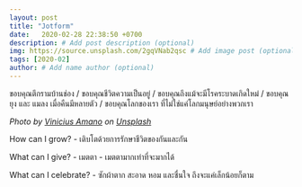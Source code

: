 ```yaml
---
layout: post
title: "Jotform"
date:   2020-02-28 22:38:50 +0700
description: # Add post description (optional)
img: https://source.unsplash.com/2gqVNab2qsc # Add image post (optional)
tags: [2020-02]
author: # Add name author (optional)
---
```

ขอบคุณตึกรามบ้านช่อง / ขอบคุณชีวิตความเป็นอยู่ / ขอบคุณถึงแม้จะมีโรคระบาดเกิดใหม่ / ขอบคุณยุง และ แมลง เมื่อคืนมีหลายตัว / ขอบคุณโลกของเรา ที่ไม่ใช่แค่โลกมนุษย์อย่างพวกเรา

*Photo by [Vinicius Amano](https://unsplash.com/@viniciusamano) on [Unsplash](https://unsplash.com)*

<i class="fa fa-child" style="color:plum"></i>

How can I grow? - เติบโตด้วยการรักษาชีวิตของกันและกัน

What can I give? - เมตตา - เมตตามากเท่าที่จะมากได้

What can I celebrate? - ซักผ้าตาก สะอาด หอม และชื่นใจ ถึงจะแค่เล็กน้อยก็ตาม

